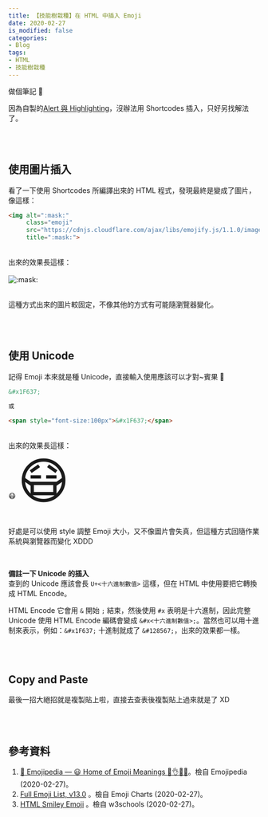 ```yaml
---
title: 【技能樹栽種】在 HTML 中插入 Emoji  
date: 2020-02-27
is_modified: false
categories:
- Blog
tags:
- HTML
- 技能樹栽種
--- 
```


做個筆記 :memo:
  
因為自製的[Alert 與 Highlighting](/Accent_the_Text_by_CSS_Alert_and_Highlighting/)，沒辦法用 Shortcodes 插入，只好另找解法了。

<!--more-->
<br><br> 

## 使用圖片插入
看了一下使用 Shortcodes 所編譯出來的 HTML 程式，發現最終是變成了圖片，像這樣：

```html
<img alt=":mask:" 
     class="emoji"
     src="https://cdnjs.cloudflare.com/ajax/libs/emojify.js/1.1.0/images/basic/mask.png" 
     title=":mask:">
```

<br> 出來的效果長這樣：  
<br> <img alt=":mask:" class="emoji" src="https://cdnjs.cloudflare.com/ajax/libs/emojify.js/1.1.0/images/basic/mask.png" title=":mask:">  

<br>這種方式出來的圖片較固定，不像其他的方式有可能隨瀏覽器變化。

<br><br> 

## 使用 Unicode
記得 Emoji 本來就是種 Unicode，直接輸入使用應該可以才對~賓果 🎉
 
```html
&#x1F637;

或

<span style="font-size:100px">&#x1F637;</span>
```

<br> 出來的效果長這樣：  
&#x1F637; <span style="font-size:100px">&#x1F637;</span>

<br>好處是可以使用 style 調整 Emoji 大小，又不像圖片會失真，但這種方式回隨作業系統與瀏覽器而變化 XDDD

<br>


**備註一下 Unicode 的插入**  
查到的 Unicode 應該會長 `U+<十六進制數值>` 這樣，但在 HTML 中使用要把它轉換成 <span class="highlighting">HTML Encode</span>。

HTML Encode 它會用 `&` 開始 `;` 結束，然後使用 `#x` 表明是十六進制，因此完整 Unicode 使用 HTML Encode 編碼會變成 `&#x<十六進制數值>;`。當然也可以用十進制來表示，例如：`&#x1F637;` 十進制就成了 `&#128567;`，出來的效果都一樣。


<br><br> 

## Copy and Paste
最後一招大絕招就是<span class="highlighting">複製貼上</span>啦，直接去查表後複製貼上過來就是了 XD


<br><br> 

## 參考資料 
1. [📙 Emojipedia — 😃 Home of Emoji Meanings 💁👌🎍😍](https://emojipedia.org/)。檢自 Emojipedia (2020-02-27)。 
2. [Full Emoji List, v13.0](https://unicode.org/emoji/charts/full-emoji-list.html#1f618) 。檢自 Emoji Charts (2020-02-27)。
3. [HTML Smiley Emoji](https://www.w3schools.com/charsets/ref_emoji_smileys.asp) 。檢自 w3schools (2020-02-27)。


